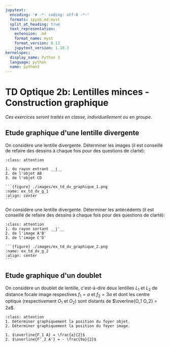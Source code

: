 ```yaml
---
jupytext:
  encoding: '# -*- coding: utf-8 -*-'
  formats: ipynb,md:myst
  split_at_heading: true
  text_representation:
    extension: .md
    format_name: myst
    format_version: 0.13
    jupytext_version: 1.10.3
kernelspec:
  display_name: Python 3
  language: python
  name: python3
---
```

# TD Optique 2b: Lentilles minces - Construction graphique
_Ces exercices seront traités en classe, individuellement ou en groupe._

## Etude graphique d'une lentille divergente
On considère une lentille divergente. Déterminer les images (il est conseillé de refaire des dessins à chaque fois pour des questions de clarté):


````{admonition} Exercice 
:class: attention

1. du rayon entrant __j__
2. de l'objet AB
3. de l'objet CD

```{figure} ./images/ex_td_dv_graphique_1.png
:name: ex_td_dv_g_1
:align: center
```
````

On considère une lentille divergente. Déterminer les antécédents (il est conseillé de refaire des dessins à chaque fois pour des questions de clarté):


````{admonition} Exercice 
:class: attention
1. du rayon sortant __j'__
2. de l'image A'B'
3. de l'image C'D'

```{figure} ./images/ex_td_dv_graphique_2.png
:name: ex_td_dv_g_2
:align: center
```
````

## Etude graphique d'un doublet
On considère un doublet de lentille, c'est-à-dire deux lentilles $L_1$ et $L_2$ de distance focale image respectives $f_1  = a$ et $f_2 = 3a$ et dont les centre optique (respectivement $O_1$ et $O_2$) sont distants de $\overline{O_1 O_2} = 2a$.


````{admonition} Exercice 
:class: attention
1. Déterminer graphiquement la position du foyer objet.
2. Déterminer graphiquement la position du foyer image.
````

````{topic} Eléments de réponse (sans justification)
1. $\overline{F_1 A} = \frac{a}{2}$
2. $\overline{F'_2 A'} = - \frac{9a}{2}$
````
